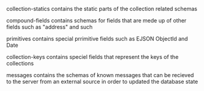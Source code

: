collection-statics
    contains the static parts of the collection related schemas

compound-fields
    contains schemas for fields that are mede up of other fields
    such as "address" and such

primitives
    contains special prrimitive fields such as EJSON ObjectId
    and Date

collection-keys
    contains speciel fields that represent the keys of the collections

messages
    contains the schemas of known messages that can be recieved to the
    server from an external source in order to updated the database state
    
